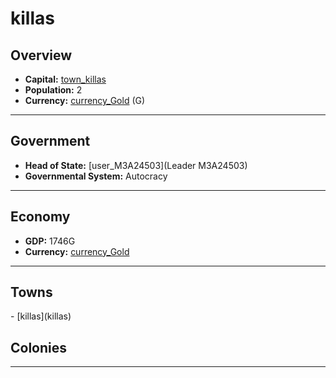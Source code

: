 # <!--NAME-->killas<!--NAME-->

## Overview

- **Capital:** <!--CAPITAL_LINK-->[town_killas](killas)<!--CAPITAL_LINK-->
- **Population:** <!--POPULATION-->2<!--POPULATION-->
- **Currency:** <!--CURRENCY_LINK-->[currency_Gold](Gold)<!--CURRENCY_LINK--> (<!--CURRENCY_ABV-->G<!--CURRENCY_ABV-->)

---

## Government

- **Head of State:** <!--LEADER_TITLE_LINK-->[user_M3A24503](Leader M3A24503)<!--LEADER_TITLE_LINK-->
- **Governmental System:** <!--GOVERNMENT-->Autocracy<!--GOVERNMENT-->

---

## Economy

- **GDP:** <!--GDP-->1746G<!--GDP-->
- **Currency:** <!--CURRENCY_LINK-->[currency_Gold](Gold)<!--CURRENCY_LINK-->

---

## Towns

<!--TOWNS-->- [killas](killas)<!--TOWNS-->

## Colonies

<!--COLONIES--><!--COLONIES-->

---
